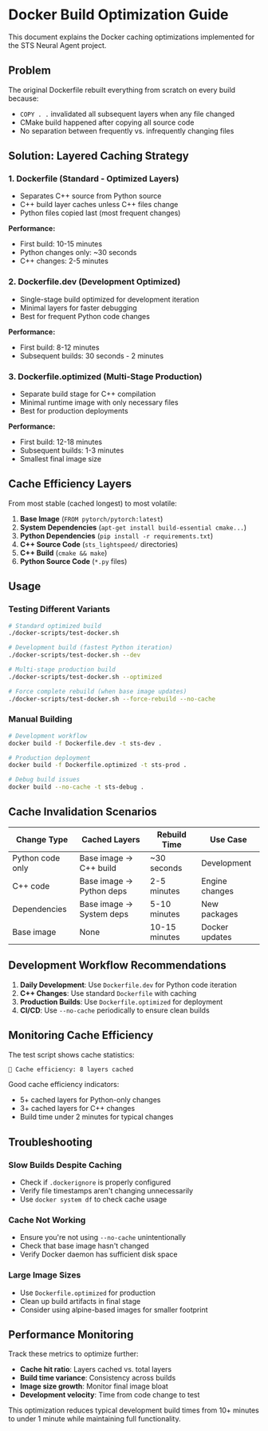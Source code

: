 # Docker Build Optimization Guide

This document explains the Docker caching optimizations implemented for the STS Neural Agent project.

## Problem

The original Dockerfile rebuilt everything from scratch on every build because:
- `COPY . .` invalidated all subsequent layers when any file changed
- CMake build happened after copying all source code
- No separation between frequently vs. infrequently changing files

## Solution: Layered Caching Strategy

### 1. **Dockerfile** (Standard - Optimized Layers)
- Separates C++ source from Python source
- C++ build layer caches unless C++ files change
- Python files copied last (most frequent changes)

**Performance:**
- First build: 10-15 minutes
- Python changes only: ~30 seconds
- C++ changes: 2-5 minutes

### 2. **Dockerfile.dev** (Development Optimized)
- Single-stage build optimized for development iteration
- Minimal layers for faster debugging
- Best for frequent Python code changes

**Performance:**
- First build: 8-12 minutes
- Subsequent builds: 30 seconds - 2 minutes

### 3. **Dockerfile.optimized** (Multi-Stage Production)
- Separate build stage for C++ compilation
- Minimal runtime image with only necessary files
- Best for production deployments

**Performance:**
- First build: 12-18 minutes
- Subsequent builds: 1-3 minutes
- Smallest final image size

## Cache Efficiency Layers

From most stable (cached longest) to most volatile:

1. **Base Image** (`FROM pytorch/pytorch:latest`)
2. **System Dependencies** (`apt-get install build-essential cmake...`)
3. **Python Dependencies** (`pip install -r requirements.txt`)
4. **C++ Source Code** (`sts_lightspeed/` directories)
5. **C++ Build** (`cmake && make`)
6. **Python Source Code** (`*.py` files)

## Usage

### Testing Different Variants

```bash
# Standard optimized build
./docker-scripts/test-docker.sh

# Development build (fastest Python iteration)
./docker-scripts/test-docker.sh --dev

# Multi-stage production build
./docker-scripts/test-docker.sh --optimized

# Force complete rebuild (when base image updates)
./docker-scripts/test-docker.sh --force-rebuild --no-cache
```

### Manual Building

```bash
# Development workflow
docker build -f Dockerfile.dev -t sts-dev .

# Production deployment
docker build -f Dockerfile.optimized -t sts-prod .

# Debug build issues
docker build --no-cache -t sts-debug .
```

## Cache Invalidation Scenarios

| Change Type | Cached Layers | Rebuild Time | Use Case |
|-------------|---------------|--------------|----------|
| Python code only | Base image → C++ build | ~30 seconds | Development |
| C++ code | Base image → Python deps | 2-5 minutes | Engine changes |
| Dependencies | Base image → System deps | 5-10 minutes | New packages |
| Base image | None | 10-15 minutes | Docker updates |

## Development Workflow Recommendations

1. **Daily Development**: Use `Dockerfile.dev` for Python code iteration
2. **C++ Changes**: Use standard `Dockerfile` with caching
3. **Production Builds**: Use `Dockerfile.optimized` for deployment
4. **CI/CD**: Use `--no-cache` periodically to ensure clean builds

## Monitoring Cache Efficiency

The test script shows cache statistics:
```bash
🚀 Cache efficiency: 8 layers cached
```

Good cache efficiency indicators:
- 5+ cached layers for Python-only changes
- 3+ cached layers for C++ changes
- Build time under 2 minutes for typical changes

## Troubleshooting

### Slow Builds Despite Caching
- Check if `.dockerignore` is properly configured
- Verify file timestamps aren't changing unnecessarily
- Use `docker system df` to check cache usage

### Cache Not Working
- Ensure you're not using `--no-cache` unintentionally
- Check that base image hasn't changed
- Verify Docker daemon has sufficient disk space

### Large Image Sizes
- Use `Dockerfile.optimized` for production
- Clean up build artifacts in final stage
- Consider using alpine-based images for smaller footprint

## Performance Monitoring

Track these metrics to optimize further:

- **Cache hit ratio**: Layers cached vs. total layers
- **Build time variance**: Consistency across builds
- **Image size growth**: Monitor final image bloat
- **Development velocity**: Time from code change to test

This optimization reduces typical development build times from 10+ minutes to under 1 minute while maintaining full functionality.